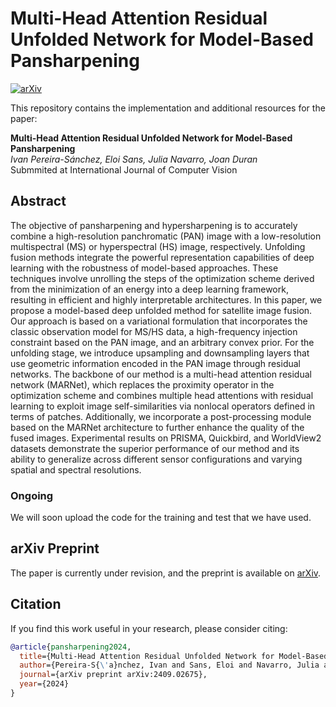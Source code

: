 # Multi-Head Attention Residual Unfolded Network for Model-Based Pansharpening

[![arXiv](https://img.shields.io/badge/arXiv-<arxiv_id>-B31B1B.svg)](https://arxiv.org/abs/<arxiv_id>)

This repository contains the implementation and additional resources for the paper:

**Multi-Head Attention Residual Unfolded Network for Model-Based Pansharpening**  
*Ivan Pereira-Sánchez, Eloi Sans, Julia Navarro, Joan Duran*  
Submmited at International Journal of Computer Vision 

## Abstract
The objective of pansharpening and hypersharpening is to accurately combine a high-resolution panchromatic (PAN) image with a low-resolution multispectral (MS) or hyperspectral (HS) image, respectively. Unfolding fusion methods integrate the powerful representation capabilities of deep learning with the robustness of model-based approaches. These techniques involve unrolling the steps of the optimization scheme derived from the minimization of an energy into a deep learning framework, resulting in efficient and highly interpretable architectures. In this paper, we propose a model-based deep unfolded method for satellite image fusion. Our approach is based on a variational formulation that incorporates the classic observation model for MS/HS data, a high-frequency injection constraint based on the PAN image, and an arbitrary convex prior. For the unfolding stage, we introduce upsampling and downsampling layers that use geometric information encoded in the PAN image through residual networks. The backbone of our method is a multi-head attention residual network (MARNet), which replaces the proximity operator in the optimization scheme and combines multiple head attentions with residual learning to exploit image self-similarities via nonlocal operators defined in terms of patches. Additionally, we incorporate a post-processing module based on the MARNet architecture to further enhance the quality of the fused images. Experimental results on PRISMA, Quickbird, and WorldView2 datasets demonstrate the superior performance of our method and its ability to generalize across different sensor configurations and varying spatial and spectral resolutions.

### Ongoing

We will soon upload the code for the training and test that we have used.

## arXiv Preprint

The paper is currently under revision, and the preprint is available on [arXiv](https://arxiv.org/abs/2409.02675).

## Citation

If you find this work useful in your research, please consider citing:

```bibtex
@article{pansharpening2024,
  title={Multi-Head Attention Residual Unfolded Network for Model-Based Pansharpening},
  author={Pereira-S{\'a}nchez, Ivan and Sans, Eloi and Navarro, Julia and Duran, Joan},
  journal={arXiv preprint arXiv:2409.02675},
  year={2024}
}

